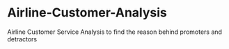# Airline-Customer-Analysis
Airline Customer Service Analysis to find the reason behind promoters and detractors
